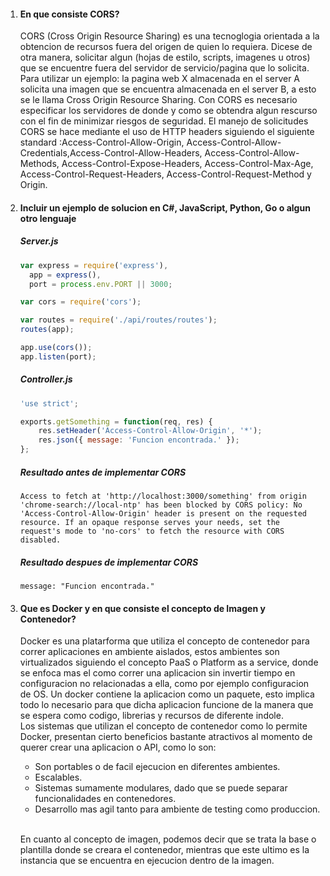<ol>
    <li><h4>En que consiste CORS?</h4>
            <p>CORS  (Cross Origin Resource Sharing) es una tecnoglogia orientada a la obtencion de recursos fuera del origen de quien lo requiera. Dicese de otra manera, solicitar algun (hojas de estilo, scripts, imagenes u otros) que se encuentre fuera del servidor de servicio/pagina que lo solicita.
                Para utilizar un ejemplo: la pagina web X almacenada en el server A solicita una imagen que se encuentra almacenada en el server B, a esto se le llama Cross Origin Resource Sharing. Con CORS es necesario especificar los servidores de donde y como se obtendra algun rescurso con el fin de minimizar riesgos de seguridad.
                El manejo de solicitudes CORS se hace mediante el uso de HTTP headers siguiendo el siguiente standard :Access-Control-Allow-Origin, Access-Control-Allow-Credentials,Access-Control-Allow-Headers, Access-Control-Allow-Methods, Access-Control-Expose-Headers, Access-Control-Max-Age, Access-Control-Request-Headers, Access-Control-Request-Method y Origin.</p>
    </li>
    <li><h4>Incluir un ejemplo de solucion en C#, JavaScript, Python, Go o algun otro lenguaje</h4>
        <p><h5>Server.js</h5>     
        
```js
var express = require('express'),
  app = express(),
  port = process.env.PORT || 3000;

var cors = require('cors');

var routes = require('./api/routes/routes'); 
routes(app);

app.use(cors());
app.listen(port);
```   
   </p>
    <p><h5>Controller.js</h5>     
        
```js
'use strict';

exports.getSomething = function(req, res) {  
    res.setHeader('Access-Control-Allow-Origin', '*');
    res.json({ message: 'Funcion encontrada.' }); 
};
```  
 <p><h5>Resultado antes de implementar CORS</h5>
 
```
Access to fetch at 'http://localhost:3000/something' from origin 'chrome-search://local-ntp' has been blocked by CORS policy: No 'Access-Control-Allow-Origin' header is present on the requested resource. If an opaque response serves your needs, set the request's mode to 'no-cors' to fetch the resource with CORS disabled.
```

<p><h5>Resultado despues de implementar CORS</h5>

```
message: "Funcion encontrada."
```

   </p>
    </li>
    <li><h4>Que es Docker y en que consiste el concepto de Imagen y Contenedor?</h4>
        <p>
                Docker es una platarforma que utiliza el concepto de contenedor para correr aplicaciones en ambiente aislados, estos ambientes son virtualizados siguiendo el concepto PaaS o Platform as a service, donde se enfoca mas el como correr una aplicacion sin invertir tiempo en configuracion no relacionadas a ella, como por ejemplo configuracion de OS. 
                Un docker contiene la aplicacion como un paquete, esto implica todo lo necesario para que dicha aplicacion funcione de la manera que se espera como codigo, librerias y recursos de diferente indole.<br/>             
                Los sistemas que utilizan el concepto de contenedor como lo permite Docker, presentan cierto beneficios bastante atractivos al momento de querer crear una aplicacion o API, como lo son:                
            </p>
        <ul>            
            <li>Son portables o de facil ejecucion en diferentes ambientes.</li>
            <li>Escalables.</li>
            <li>Sistemas sumamente modulares, dado que se puede separar funcionalidades en contenedores.</li>
            <li>Desarrollo mas agil tanto para ambiente de testing como produccion.</li>
        </ul>
        <br/> <p>
            En cuanto al concepto de imagen, podemos decir que se trata la base o plantilla donde se creara el contenedor, mientras que este ultimo es la instancia que se encuentra en ejecucion dentro de la imagen.
        </p>        
    </li>
</ol>
